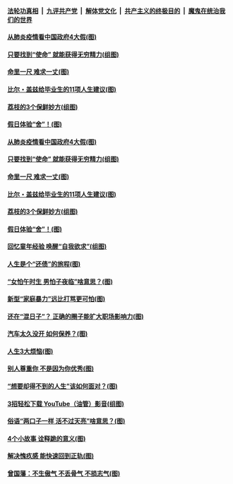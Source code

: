 

####  [法轮功真相](../../../../basic/blob/master/README.md?t=06221631) &nbsp;|&nbsp; [九评共产党](../../../../9ping.md/blob/master/README.md?t=06221631) &nbsp;|&nbsp; [解体党文化](../../../../jtdwh.md/blob/master/README.md?t=06221631)  &nbsp;|&nbsp; [共产主义的终极目的](../../../../gczydzjmd.md/blob/master/README.md?t=06221631) &nbsp;|&nbsp; [魔鬼在统治我们的世界](../../../../mgztzwmdsj.md/blob/master/README.md?t=06221631) 

#### [从肺炎疫情看中国政府4大假(图)](../pages/p8/937196.md?t=06221631) 

#### [只要找到“使命” 就能获得无穷精力(组图)](../pages/p8/937159.md?t=06221631) 

#### [命里一尺 难求一丈(图)](../pages/p8/936782.md?t=06221631) 

#### [比尔・盖兹给毕业生的11项人生建议(图)](../pages/p8/936231.md?t=06221631) 

#### [荔枝的3个保鲜妙方(组图)](../pages/p8/936950.md?t=06221631) 

#### [假日体验“舍”！(图)](../pages/p8/937183.md?t=06221631) 

#### [从肺炎疫情看中国政府4大假(图)](../pages/p8/937196.md?t=06221631) 

#### [只要找到“使命” 就能获得无穷精力(组图)](../pages/p8/937159.md?t=06221631) 

#### [命里一尺 难求一丈(图)](../pages/p8/936782.md?t=06221631) 

#### [比尔・盖兹给毕业生的11项人生建议(图)](../pages/p8/936231.md?t=06221631) 

#### [荔枝的3个保鲜妙方(组图)](../pages/p8/936950.md?t=06221631) 

#### [假日体验“舍”！(图)](../pages/p8/937183.md?t=06221631) 

#### [回忆童年经验 唤醒“自我欲求”(组图)](../pages/p8/937082.md?t=06221631) 

#### [人生是个“还债”的旅程(图)](../pages/p8/936768.md?t=06221631) 

#### [“女怕午时生 男怕子夜临”啥意思？(图)](../pages/p8/937081.md?t=06221631) 

#### [新型“家庭暴力”远比打骂更可怕(图)](../pages/p8/936230.md?t=06221631) 

#### [还在“混日子”？ 正确的圈子能扩大职场影响力(图)](../pages/p8/937049.md?t=06221631) 

#### [汽车太久没开 如何保养？(图)](../pages/p8/937035.md?t=06221631) 

#### [人生3大烦恼(图)](../pages/p8/936959.md?t=06221631) 

#### [别人尊重你 不是因为你优秀(图)](../pages/p8/936253.md?t=06221631) 

#### [“想要却得不到的人生”该如何面对？(图)](../pages/p8/936933.md?t=06221631) 

#### [3招轻松下载 YouTube（油管）影音(组图)](../pages/p8/936922.md?t=06221631) 

#### [俗语“两口子一样 活不过天亮”啥意思？(图)](../pages/p8/936917.md?t=06221631) 

#### [4个小故事 诠释跪的意义(图)](../pages/p8/936353.md?t=06221631) 

#### [解决愧疚感 能快速回到正轨(图)](../pages/p8/936834.md?t=06221631) 

#### [曾国藩：不生傲气 不丢骨气 不损志气(图)](../pages/p8/936248.md?t=06221631) 

